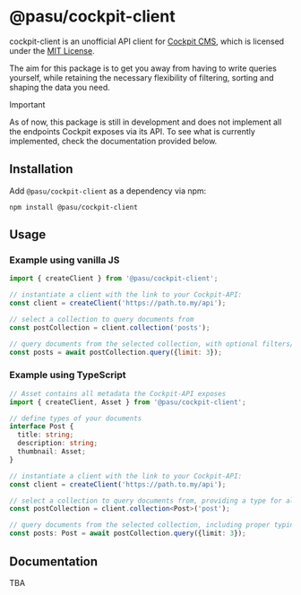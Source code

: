 # @pasu/cockpit-client
cockpit-client is an unofficial API client for [Cockpit CMS](https://getcockpit.com), which is licensed under the [MIT License](https://github.com/agentejo/cockpit/blob/next/LICENSE).

The aim for this package is to get you away from having to write queries yourself, while retaining the
necessary flexibility of filtering, sorting and shaping the data you need.

> [!IMPORTANT]  
> As of now, this package is still in development and does not implement all the endpoints Cockpit exposes via its API.
> To see what is currently implemented, check the documentation provided below.

## Installation
Add `@pasu/cockpit-client` as a dependency via npm:

`npm install @pasu/cockpit-client`

## Usage
### Example using vanilla JS
```js
import { createClient } from '@pasu/cockpit-client';

// instantiate a client with the link to your Cockpit-API:
const client = createClient('https://path.to.my/api');

// select a collection to query documents from
const postCollection = client.collection('posts');

// query documents from the selected collection, with optional filters/options
const posts = await postCollection.query({limit: 3});
```

### Example using TypeScript

```ts
// Asset contains all metadata the Cockpit-API exposes
import { createClient, Asset } from '@pasu/cockpit-client';

// define types of your documents
interface Post {
  title: string;
  description: string;
  thumbnail: Asset;
}

// instantiate a client with the link to your Cockpit-API:
const client = createClient('https://path.to.my/api');

// select a collection to query documents from, providing a type for all its documents
const postCollection = client.collection<Post>('post');

// query documents from the selected collection, including proper typing
const posts: Post = await postCollection.query({limit: 3});
```

## Documentation
TBA
